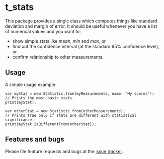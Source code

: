 # t_stats

This package provides a single class which computes things like standard
deviation and margin of error. It should be useful whenever you have a list 
of numerical values and you want to:

* show simple stats like _mean_, _min_ and _max_, or
* find out the confidence interval (at the standard 95% confidence level), or
* confirm relationship to other measurements. 

## Usage

A simple usage example:

    var myStat = new Statistic.from(myMeasurements, name: "My scores");
    // Prints the most basic stats.
    print(myStat);
    
    var otherStat = new Statistic.from(otherMeasurements);
    // Prints true only if stats are different with statistical significance.
    print(myStat.isDifferentFrom(otherStat));

## Features and bugs

Please file feature requests and bugs at the [issue tracker][tracker].

[tracker]: https://github.com/filiph/t_stats/issues
